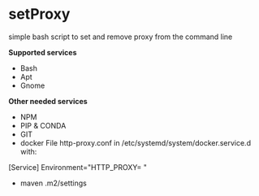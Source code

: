 # setProxy
simple bash script to set and remove proxy from the command line

**Supported services**

* Bash
* Apt
* Gnome

**Other needed services**

* NPM
* PIP & CONDA
* GIT
* docker
File http-proxy.conf in /etc/systemd/system/docker.service.d with:

[Service]
Environment="HTTP_PROXY=  "

* maven
.m2/settings
